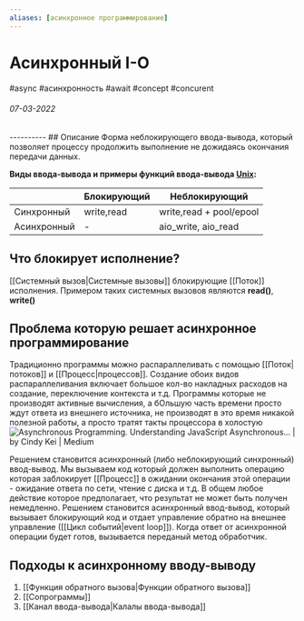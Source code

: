 ```yaml
---
aliases: [асинхронное программирование]
---
```

# Асинхронный I-O
#async #асинхронность #await #concept #concurent 
<h6>07-03-2022</h6>
----------
## Описание
Форма неблокирующего ввода-вывода, который позволяет процессу продолжить выполнение не дожидаясь окончания передачи данных.

**Виды ввода-вывода и примеры функций ввода-вывода [Unix](https://ru.wikipedia.org/wiki/Unix):**

||Блокирующий|Неблокирующий|
|---|---|---|
|Синхронный|write,read|write,read + pool/epool|
|Асинхронный|-|aio_write, aio_read|

## Что блокирует исполнение?
[[Системный вызов|Системные вызовы]] блокирующие [[Поток]] исполнения. Примером таких системных вызовов являются **read()**, **write()**

## Проблема которую решает асинхронное программирование
Традиционно программы можно распараллеливать с помощью [[Поток|потоков]] и [[Процесс|процессов]].
Создание обоих видов распараллеливания включает большое кол-во накладных расходов на создание, переключение контекста и т.д.
Программы которые не производят активные вычисления, а бОльшую часть времени просто ждут ответа из внешнего источника, не производят в это время никакой полезной работы, а просто тратят такты процессора в холостую
![Asynchronous Programming. Understanding JavaScript Asynchronous… | by Cindy  Kei | Medium](https://miro.medium.com/max/1076/1*zImcUBtB5n9sn0X2kuEsqg.png)

Решением становится асинхронный (либо неблокирующий синхронный) ввод-вывод. Мы вызываем код который должен выполнить операцию которая заблокирует [[Процесс]] в ожидании окончания этой операции - ожидание ответа по сети, чтение с диска и т.д. В общем любое действие которое предполагает, что результат не может быть получен немедленно. Решением становится асинхронный ввод-вывод, который вызывает блокирующий код и отдает управление обратно на внешнее управление ([[Цикл событий|event loop]]). Когда ответ от асинхронной операции будет готов, вызывается переданый метод обработчик.

## Подходы к асинхронному вводу-выводу
1. [[Функция обратного вызова|Функции обратного вызова]]
2. [[Сопрограммы]]
3. [[Канал ввода-вывода|Калалы ввода-вывода]]